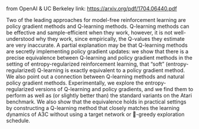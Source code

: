 from OpenAI & UC Berkeley
link: https://arxiv.org/pdf/1704.06440.pdf

Two of the leading approaches for model-free reinforcement learning are policy gradient methods
and Q-learning methods. Q-learning methods can be effective and sample-efficient when they work,
however, it is not well-understood why they work, since empirically, the Q-values they estimate are very
inaccurate. A partial explanation may be that Q-learning methods are secretly implementing policy
gradient updates: we show that there is a precise equivalence between Q-learning and policy gradient
methods in the setting of entropy-regularized reinforcement learning, that “soft” (entropy-regularized)
Q-learning is exactly equivalent to a policy gradient method. We also point out a connection between
Q-learning methods and natural policy gradient methods.
Experimentally, we explore the entropy-regularized versions of Q-learning and policy gradients, and
we find them to perform as well as (or slightly better than) the standard variants on the Atari benchmark.
We also show that the equivalence holds in practical settings by constructing a Q-learning method that
closely matches the learning dynamics of A3C without using a target network or -greedy exploration
schedule.
